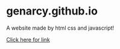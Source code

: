 # genarcy.github.io
A website made by html css and javascript!
<html>
<a href="https://genarcyv4.onrender.com">Click here for link</a>
